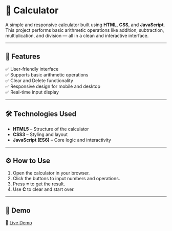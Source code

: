 # 🧮 Calculator

A simple and responsive calculator built using **HTML**, **CSS**, and **JavaScript**.  
This project performs basic arithmetic operations like addition, subtraction, multiplication, and division — all in a clean and interactive interface.

---

## 🧠 Features
✅ User-friendly interface  
✅ Supports basic arithmetic operations  
✅ Clear and Delete functionality  
✅ Responsive design for mobile and desktop  
✅ Real-time input display  

---

## 🛠️ Technologies Used
- **HTML5** – Structure of the calculator  
- **CSS3** – Styling and layout  
- **JavaScript (ES6)** – Core logic and interactivity  

---

## ⚙️ How to Use
1. Open the calculator in your browser.  
2. Click the buttons to input numbers and operations.  
3. Press **=** to get the result.  
4. Use **C** to clear and start over.  

---

## 🚀 Demo
🔗 [Live Demo](https://krutzia.github.io/calculator/)
